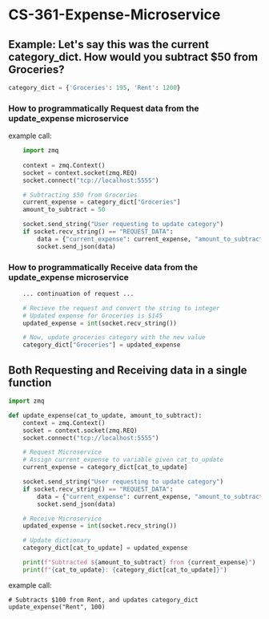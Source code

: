 # CS-361-Expense-Microservice

## Example: Let's say this was the current category_dict. How would you subtract $50 from Groceries?
```python
category_dict = {'Groceries': 195, 'Rent': 1200}
```

### How to programmatically Request data from the update_expense microservice
example call:
```python
    import zmq
    
    context = zmq.Context()
    socket = context.socket(zmq.REQ)
    socket.connect("tcp://localhost:5555")

    # Subtracting $50 from Groceries
    current_expense = category_dict["Groceries"]
    amount_to_subtract = 50

    socket.send_string("User requesting to update category")
    if socket.recv_string() == "REQUEST_DATA":
        data = {"current_expense": current_expense, "amount_to_subtract": amount_to_subtract}
        socket.send_json(data)
```

### How to programmatically Receive data from the update_expense microservice
```python
    ... continuation of request ...

    # Recieve the request and convert the string to integer  
    # Updated expense for Groceries is $145
    updated_expense = int(socket.recv_string())

    # Now, update groceries category with the new value
    category_dict["Groceries"] = updated_expense
```

## Both Requesting and Receiving data in a single function
```python
import zmq

def update_expense(cat_to_update, amount_to_subtract):
    context = zmq.Context()
    socket = context.socket(zmq.REQ)
    socket.connect("tcp://localhost:5555")

    # Request Microservice
    # Assign current_expense to variable given cat_to_update
    current_expense = category_dict[cat_to_update]

    socket.send_string("User requesting to update category")
    if socket.recv_string() == "REQUEST_DATA":
        data = {"current_expense": current_expense, "amount_to_subtract": amount_to_subtract}
        socket.send_json(data)

    # Receive Microservice
    updated_expense = int(socket.recv_string())

    # Update dictionary
    category_dict[cat_to_update] = updated_expense

    print(f"Subtracted ${amount_to_subtract} from {current_expense}")
    print(f"{cat_to_update}: {category_dict[cat_to_update]}")
```
example call:
```
# Subtracts $100 from Rent, and updates category_dict
update_expense("Rent", 100)
```

